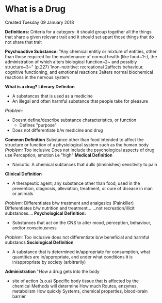 # What is a Drug
Created Tuesday 09 January 2018

**Definitions:**
Criteria for a category:
it should group together all the things that share a given relevant trait and
it should set apart those things that do not share that trait
		
**Psychoactive Substance:**
"Any chemical entitiy or mixture of entities, other than those required for the maintenance of normal health (like food~1~), the administration of which alters biological function~2~ and possibly structure~3~" (p.227)
1non-nutritive: recreational
2affects behaviour, cognitive functioning, and emotional reactions
3alters normal biochemical reactions in the nervous system
			
**What is a drug?**
**Literary Definiton**

* A substances that is used as a medicine
* An illegal and often harmful substance that people take for pleasure

*Problem:*

* Doesnt define/describe substance characteristics, or function
	* Defines "purpose"
* Does not differentiate b/w medicine and drug

**Common Definition**
Substance other than food intended to affect the structure or function of a physiological system such as the human body
*Problem:*
Too inclusive
Does not include the psychological aspects of drug use
Perception, emotion i.e "high"
**Medical Definition**

* Narcotic: A chemical subtances that dulls (diminishes) sensitivity to pain

**Clinical Definition**

* A therapeutic agent; any substance other than food, used in the prevention, diagnosis, alleviation, treatment, or cure of disease in man or animals

*Problem:*
Differentiates b/w treatment and analgesics (Painkiller)
Differentiates b/w nutrition and treatment...
...not recreation/illicit substances....
**Psychological Definition:**

* Substances that act on the CNS to alter mood, perception, behaviour, and/or consciousness

*Problem:*
Too inclusive
does not differentiate b/w beneficial and harmful substancs
**Sociological Definition**

* A substance that is determined in/appropriate for consumption, what quantities are in/appropriate, and under what conditions it is in/appropriate by society (arbitrarily)


**Administration**
"How a drug gets into the body
- site of action (s.o.a)
Specific body tissue that is affected by the chemical
Methods will determine
How much
Routes, enzymes, metabolism
How quickly
Systems, chemical properties, blood-brain barrier


